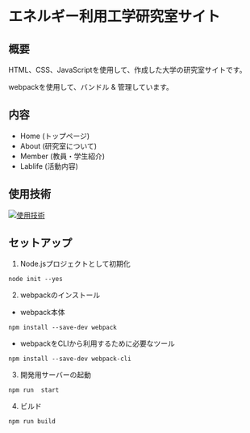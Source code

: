 # エネルギー利用工学研究室サイト
## 概要
<p>HTML、CSS、JavaScriptを使用して、作成した大学の研究室サイトです。</p>
<p>webpackを使用して、バンドル & 管理しています。</p>

## 内容
- Home (トップページ)
- About (研究室について)
- Member (教員・学生紹介)
- Lablife (活動内容)

## 使用技術
[![使用技術](https://skillicons.dev/icons?i=html,css,js,nodejs,webpack,git,github,vscode)](https://skillicons.dev)

## セットアップ
1. Node.jsプロジェクトとして初期化
   
`node init --yes`

2. webpackのインストール
- webpack本体
  
`npm install --save-dev webpack`

- webpackをCLIから利用するために必要なツール

`npm install --save-dev webpack-cli`

3. 開発用サーバーの起動

`npm run  start`

4. ビルド

`npm run build`
